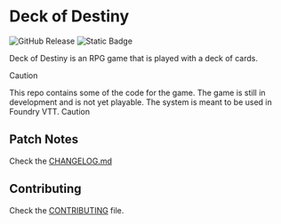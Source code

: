 # Deck of Destiny
![GitHub Release](https://img.shields.io/github/v/release/elsarfhem/foundry-dod)
![Static Badge](https://img.shields.io/badge/license-Commercial-cc?style=flat)

Deck of Destiny is an RPG game that is played with a deck of cards.

> [!CAUTION]
> This repo contains some of the code for the game. The game is still in development and is not yet playable.
> The system is meant to be used in Foundry VTT.
Caution


## Patch Notes

Check the [CHANGELOG.md](./CHANGELOG.md)


## Contributing

Check the [CONTRIBUTING](CONTRIBUTING.md) file.